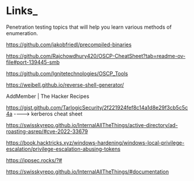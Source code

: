 # Links_
Penetration testing topics that will help you learn various methods of enumeration.

https://github.com/jakobfriedl/precompiled-binaries

https://github.com/Rajchowdhury420/OSCP-CheatSheet?tab=readme-ov-file#port-139445-smb

https://github.com/Ignitetechnologies/OSCP_Tools

https://weibell.github.io/reverse-shell-generator/

AddMember | The Hacker Recipes

https://gist.github.com/TarlogicSecurity/2f221924fef8c14a1d8e29f3cb5c5c4a  ----> kerberos cheat sheet

https://swisskyrepo.github.io/InternalAllTheThings/active-directory/ad-roasting-asrep/#cve-2022-33679

https://book.hacktricks.xyz/windows-hardening/windows-local-privilege-escalation/privilege-escalation-abusing-tokens

https://ippsec.rocks/?#

https://swisskyrepo.github.io/InternalAllTheThings/#documentation

